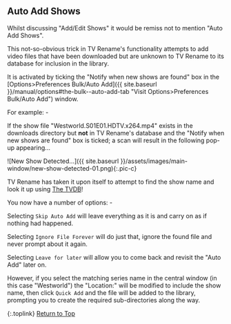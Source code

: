 <!-- START AUTO ADD SHOWS -------------------- -->
## Auto Add Shows

Whilst discussing "Add/Edit Shows" it would be remiss not to mention "Auto Add Shows".

This not-so-obvious trick in TV&nbsp;Rename's functionality attempts to add video files that have been downloaded but are unknown to TV&nbsp;Rename to its database for inclusion in the library.

It is activated by ticking the "Notify when new shows are found" box in the [Options>Preferences Bulk/Auto Add]({{ site.baseurl }}/manual/options#the-bulk--auto-add-tab "Visit Options>Preferences Bulk/Auto Add") window.

For example: -

If the show file "Westworld.S01E01.HDTV.x264.mp4" exists in the downloads directory but **not** in TV&nbsp;Rename's database and the "Notify when new shows are found" box is ticked; a scan will result in the following pop-up appearing...

![New Show Detected...]({{ site.baseurl }}/assets/images/main-window/new-show-detected-01.png){:.pic-c}

TV&nbsp;Rename has taken it upon itself to attempt to find the show name and look it up using [The&nbsp;TVDB](http://thetvdb.com 'Visit thetvdb.com')!

You now have a number of options: -

Selecting `Skip Auto Add` will leave everything as it is and carry on as if nothing had happened.

Selecting `Ignore File Forever` will do just that, ignore the found file and never prompt about it again.

Selecting `Leave for later` will allow you to come back and revisit the "Auto Add" later on.

However, if you select the matching series name in the central window (in this case "Westworld") the "Location:" will be modified to include the show name, then click `Quick Add` and the file will be added to the library, prompting you to create the required sub-directories along the way.

{:.toplink}
[Return to Top]()
<!-- END AUTO ADD SHOWS ---------------------- -->
